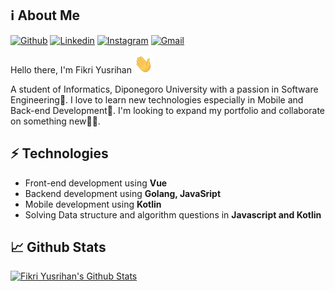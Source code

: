 ## ℹ About Me
[![Github](https://img.shields.io/badge/-Github-000?style=flat&logo=Github&logoColor=white)](https://github.com/fikriyusrihan)
[![Linkedin](https://img.shields.io/badge/-LinkedIn-blue?style=flat&logo=Linkedin&logoColor=white)](https://www.linkedin.com/in/fikri-yusrihan/)
[![Instagram](https://img.shields.io/badge/-Instagram-c13584?style=flat&labelColor=c13584&logo=instagram&logoColor=white)](https://www.instagram.com/fikriyusrihan/)
[![Gmail](https://img.shields.io/badge/-Gmail-c14438?style=flat&logo=Gmail&logoColor=white)](mailto:fikriyusrihan@gmail.com)

<p> Hello there, I'm Fikri Yusrihan <img src="https://raw.githubusercontent.com/ABSphreak/ABSphreak/master/gifs/Hi.gif" width="30px" height="30px"></p>

A student of Informatics, Diponegoro University with a passion in Software Engineering🏫. I love to learn new technologies especially in Mobile and Back-end Development📱. I'm looking to expand my portfolio and collaborate on something new👨‍💻.

## ⚡ Technologies
- Front-end development using **Vue**
- Backend development using **Golang, JavaSript**
- Mobile development using **Kotlin**
- Solving Data structure and algorithm questions in **Javascript and Kotlin**

## 📈 Github Stats

<a href="https://github.com/fikriyusrihan/fikriyusrihan">
 <img alt="Fikri Yusrihan's Github Stats" src="https://github-readme-stats.vercel.app/api/?username=fikriyusrihan&show_icons=true&count_private=true&theme=react&hide_border=true&bg_color=1F222E&title_color=F85D7F&icon_color=F8D866" height="192px"/>
</a>


